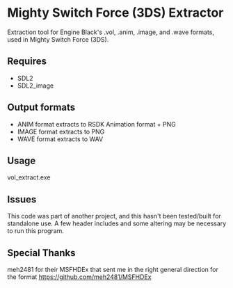 # Mighty Switch Force (3DS) Extractor
Extraction tool for Engine Black's .vol, .anim, .image, and .wave formats, used in Mighty Switch Force (3DS).

## Requires
- SDL2
- SDL2_image

## Output formats
- ANIM format extracts to RSDK Animation format + PNG
- IMAGE format extracts to PNG
- WAVE format extracts to WAV

## Usage

vol_extract.exe <filename>

## Issues
This code was part of another project, and this hasn't been tested/built for standalone use. A few header includes and some altering may be necessary to run this program.

## Special Thanks
meh2481 for their MSFHDEx that sent me in the right general direction for the format
https://github.com/meh2481/MSFHDEx
